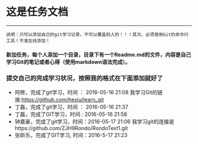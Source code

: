 #  这是任务文档
---
`说明：只可以添加自己的git学习记录，不可以覆盖别人的！！！其次，必须使用Git的命令行工具！不准在线添加！`
#### 新加任务，每个人添加一个目录，目录下有一个Readme.md的文件，内容是自己学习Git的笔记或者心得（使用markdown语法完成）。
### 提交自己的完成学习状况，按照我的格式在下面添加就好了
- 阿修，完成了git学习，时间 ： 2016-05-16 21:08  我学习Git的链接:https://github.com/hexiu/learn_git
- 丁磊，完成了git学习，时间 ： 2016-05-16 21:37
- 丁磊，完成了GIT学习，时间 :  2016-05-16 21:58
- 钟嘉豪，完成了git学习，时间：2016-05-17 21:06 我学习git的连接是https://github.com/ZJH9Rondo/RondoText1.git
- 张昕乐，完成了GIT学习, 时间：2016-5-17 21:23
